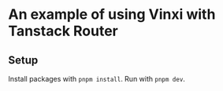 # An example of using Vinxi with Tanstack Router

## Setup

Install packages with `pnpm install`.
Run with `pnpm dev`.
